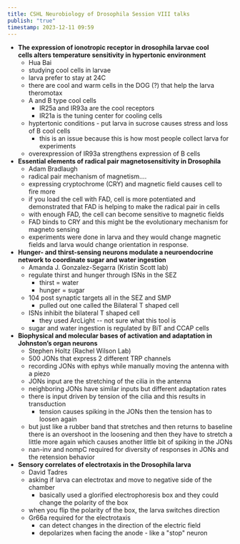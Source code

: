 ```yaml
---
title: CSHL Neurobiology of Drosophila Session VIII talks
publish: "true"
timestamp: 2023-12-11 09:59
---
```


- **The expression of ionotropic receptor in drosophila larvae cool  
cells alters temperature sensitivity in hypertonic environment**
	- Hua Bai
	- studying cool cells in larvae
	- larva prefer to stay at 24C
	- there are cool and warm cells in the DOG (?) that help the larva theromotax
	- A and B type cool cells
		- IR25a and IR93a are the cool receptors
		- IR21a is the tuning center for cooling cells
	- hyptertonic conditions - put larva in sucrose causes stress and loss of B cool cells
		- this is an issue because this is how most people collect larva for experiments
	- overexpression of IR93a strengthens expression of B cells
- **Essential elements of radical pair magnetosensitivity in Drosophila**
	- Adam Bradlaugh
	- radical pair mechanism of magnetism....
	- expressing cryptochrome (CRY) and magnetic field causes cell to fire more
	- if you load the cell with FAD, cell is more potentiated and demonstrated that FAD is helping to make the radical pair in cells
	- with enough FAD, the cell can become sensitive to magnetic fields
	- FAD binds to CRY and this might be the evolutionary mechanism for magneto sensing
	- experiments were done in larva and they would change magnetic fields and larva would change orientation in response.
- **Hunger- and thirst-sensing neurons modulate a neuroendocrine network to coordinate sugar and water ingestion**
	- Amanda J. Gonzalez-Segarra (Kristin Scott lab)
	- regulate thirst and hunger through ISNs in the SEZ
		- thirst = water
		- hunger = sugar
	- 104 post synaptic targets all in the SEZ and SMP
		- pulled out one called the Bilateral T shaped cell
	- ISNs inhibit the bilateral T shaped cell
		- they used ArcLight -- not sure what this tool is
	- sugar and water ingestion is regulated by BiT and CCAP cells
- **Biophysical and molecular bases of activation and adaptation in Johnston’s organ neurons**
	- Stephen Holtz (Rachel Wilson Lab)
	- 500 JONs that express 2 different TRP channels
	- recording JONs with ephys while manually moving the antenna with a piezo
	- JONs input are the stretching of the cilia in the antenna
	- neighboring JONs have similar inputs but different adaptation rates
	- there is input driven by tension of the cilia and this results in transduction 
		- tension causes spiking in the JONs then the tension has to loosen again
	- but just like a rubber band that stretches and then returns to baseline there is an overshoot in the loosening and then they have to stretch a little more again which causes another little bit of spiking in the JONs
	- nan-inv and nompC required for diversity of responses in JONs and the retension behavior
- **Sensory correlates of electrotaxis in the Drosophila larva**
	- David Tadres
	- asking if larva can electrotax and move to negative side of the chamber
		- basically used a glorified electrophoresis box and they could change the polarity of the box
	- when you flip the polarity of the box, the larva switches direction
	- Gr66a required for the electrotaxis
		- can detect changes in the direction of the electric field
		- depolarizes when facing the anode - like a "stop" neuron
